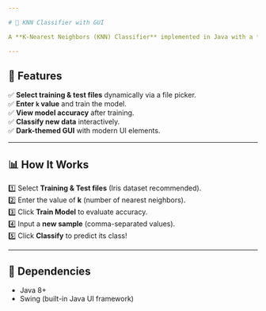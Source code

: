 ```yaml
---

# 🌟 KNN Classifier with GUI  

A **K-Nearest Neighbors (KNN) Classifier** implemented in Java with a **modern GUI**. This application allows users to **train a model, evaluate accuracy, and classify new samples** using a visually appealing Swing-based interface.

---
```


## 🚀 Features  

✅ **Select training & test files** dynamically via a file picker.  
✅ **Enter `k` value** and train the model.  
✅ **View model accuracy** after training.  
✅ **Classify new data** interactively.  
✅ **Dark-themed GUI** with modern UI elements.  


---


## 📊 How It Works  

1️⃣ Select **Training & Test files** (Iris dataset recommended).  
2️⃣ Enter the value of **k** (number of nearest neighbors).  
3️⃣ Click **Train Model** to evaluate accuracy.  
4️⃣ Input a **new sample** (comma-separated values).  
5️⃣ Click **Classify** to predict its class!  

---

## 📌 Dependencies  

- Java 8+  
- Swing (built-in Java UI framework)  

